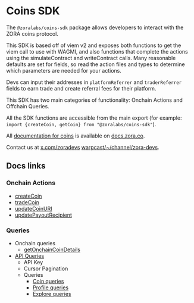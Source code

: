 # Coins SDK

The `@zoralabs/coins-sdk` package allows developers to interact with the ZORA coins protocol.

This SDK is based off of viem v2 and exposes both functions to get the viem call to use with WAGMI, and also functions that complete the actions using the simulateContract and writeContract calls. Many reasonable defaults are set for fields, so read the action files and types to determine which parameters are needed for your actions.

Devs can input their addresses in `platformReferrer` and `traderReferrer` fields to earn trade and create referral fees for their platform.

This SDK has two main categories of functionality: Onchain Actions and Offchain Queries.

All the SDK functions are accessible from the main export (for example: `import {createCoin, getCoin} from "@zoralabs/coins-sdk"`).

All [documentation for coins](https://docs.zora.co/coins/sdk/getting-started) is available on [docs.zora.co](https://docs.zora.co/).

Contact us at [x.com/zoradevs](https://x.com/zoradevs) [warpcast/~/channel/zora-devs](https://warpcast.com/~/channel/zora-devs).


## Docs links

### Onchain Actions

- [createCoin](https://docs.zora.co/coins/sdk/create-coin)
- [tradeCoin](https://docs.zora.co/coins/sdk/trade-coin)
- [updateCoinURI](https://docs.zora.co/coins/sdk/update-coin)
- [updatePayoutRecipient](https://docs.zora.co/coins/sdk/update-coin#updating-payout-recipient)

### Queries

- Onchain queries
  - [getOnchainCoinDetails](https://docs.zora.co/coins/sdk/queries/onchain)
- [API Queries](https://docs.zora.co/coins/sdk/queries)
  - API Key
  - Cursor Pagination
  - Queries
    - [Coin queries](https://docs.zora.co/coins/sdk/queries/coin)
    - [Profile queries](https://docs.zora.co/coins/sdk/queries/profile)
    - [Explore queries](https://docs.zora.co/coins/sdk/queries/profile)
